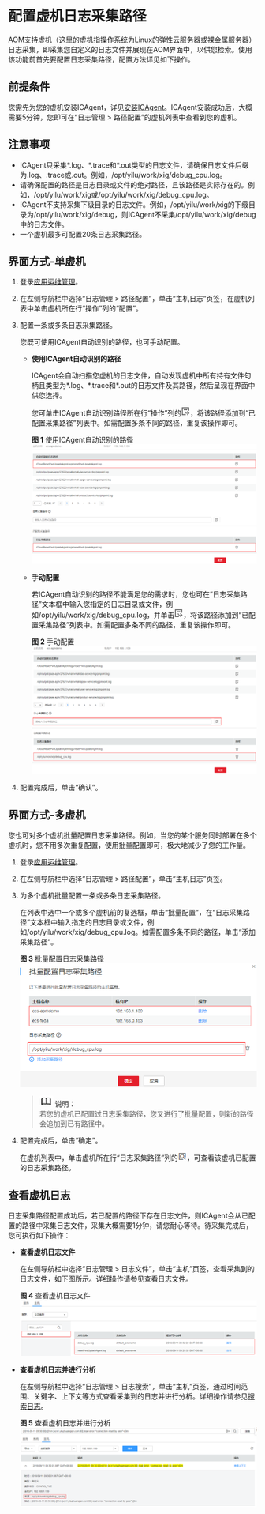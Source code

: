 # 配置虚机日志采集路径<a name="ZH-CN_TOPIC_0130543105"></a>

AOM支持虚机（这里的虚机指操作系统为Linux的弹性云服务器或裸金属服务器）日志采集，即采集您自定义的日志文件并展现在AOM界面中，以供您检索。使用该功能前首先要配置日志采集路径，配置方法详见如下操作。

## 前提条件<a name="section188528174444"></a>

您需先为您的虚机安装ICAgent，详见[安装ICAgent](https://support.huaweicloud.com/usermanual-aom/aom_02_0012.html)。ICAgent安装成功后，大概需要5分钟，您即可在“日志管理 \> 路径配置”的虚机列表中查看到您的虚机。

## 注意事项<a name="section0650147205514"></a>

-   ICAgent只采集\*.log、\*.trace和\*.out类型的日志文件，请确保日志文件后缀为.log、.trace或.out。例如，/opt/yilu/work/xig/debug\_cpu.log。
-   请确保配置的路径是日志目录或文件的绝对路径，且该路径是实际存在的。例如，/opt/yilu/work/xig或/opt/yilu/work/xig/debug\_cpu.log。
-   ICAgent不支持采集下级目录的日志文件。例如，/opt/yilu/work/xig的下级目录为/opt/yilu/work/xig/debug，则ICAgent不采集/opt/yilu/work/xig/debug中的日志文件。
-   一个虚机最多可配置20条日志采集路径。

## 界面方式-单虚机<a name="section18187161014116"></a>

1.  登录[应用运维管理](https://console.huaweicloud.com/aom/#/aom/ams/summary)。
2.  在左侧导航栏中选择“日志管理 \> 路径配置”，单击“主机日志”页签，在虚机列表中单击虚机所在行“操作”列的“配置”。
3.  配置一条或多条日志采集路径。

    您既可使用ICAgent自动识别的路径，也可手动配置。

    -   **使用ICAgent自动识别的路径**

        ICAgent会自动扫描您虚机的日志文件，自动发现虚机中所有持有文件句柄且类型为\*.log、\*.trace和\*.out的日志文件及其路径，然后呈现在界面中供您选择。

        您可单击ICAgent自动识别路径所在行“操作”列的![](figures/icon-path-configuration.png)，将该路径添加到“已配置采集路径”列表中。如需配置多条不同的路径，重复该操作即可。

        **图 1**  使用ICAgent自动识别的路径<a name="fig17711201993711"></a>  
        ![](figures/使用ICAgent自动识别的路径.png "使用ICAgent自动识别的路径")

    -   **手动配置**

        若ICAgent自动识别的路径不能满足您的需求时，您也可在“日志采集路径”文本框中输入您指定的日志目录或文件，例如/opt/yilu/work/xig/debug\_cpu.log，并单击![](figures/icon-path-configuration.png)，将该路径添加到“已配置采集路径”列表中。如需配置多条不同的路径，重复该操作即可。

        **图 2**  手动配置<a name="fig729151074218"></a>  
        ![](figures/手动配置.png "手动配置")


4.  配置完成后，单击“确认”。

## 界面方式-多虚机<a name="section20497193211433"></a>

您也可对多个虚机批量配置日志采集路径。例如，当您的某个服务同时部署在多个虚机时，您不用多次重复配置，使用批量配置即可，极大地减少了您的工作量。

1.  登录[应用运维管理](https://console.huaweicloud.com/aom/#/aom/ams/summary)。
2.  在左侧导航栏中选择“日志管理 \> 路径配置”，单击“主机日志”页签。
3.  为多个虚机批量配置一条或多条日志采集路径。

    在列表中选中一个或多个虚机前的复选框，单击“批量配置”，在“日志采集路径”文本框中输入指定的日志目录或文件，例如/opt/yilu/work/xig/debug\_cpu.log。如需配置多条不同的路径，单击“添加采集路径”。

    **图 3**  批量配置日志采集路径<a name="fig17742102220452"></a>  
    ![](figures/批量配置日志采集路径.png "批量配置日志采集路径")

    >![](public_sys-resources/icon-note.gif) **说明：**   
    >若您的虚机已配置过日志采集路径，您又进行了批量配置，则新的路径会追加到已有路径中。  

4.  配置完成后，单击“确定”。

    在虚机列表中，单击虚机所在行“日志采集路径”列的![](figures/icon-path-search.png)，可查看该虚机已配置的日志采集路径。


## 查看虚机日志<a name="section1599133244316"></a>

日志采集路径配置成功后，若已配置的路径下存在日志文件，则ICAgent会从已配置的路径中采集日志文件，采集大概需要1分钟，请您耐心等待。待采集完成后，您可执行如下操作：

-   **查看虚机日志文件**

    在左侧导航栏中选择“日志管理 \> 日志文件”，单击“主机”页签，查看采集到的日志文件，如下图所示。详细操作请参见[查看日志文件](查看日志文件.md)。

    **图 4**  查看虚机日志文件<a name="fig1676012434213"></a>  
    ![](figures/查看虚机日志文件.png "查看虚机日志文件")

-   **查看虚机日志并进行分析**

    在左侧导航栏中选择“日志管理 \> 日志搜索”，单击“主机”页签，通过时间范围、关键字、上下文等方式查看采集到的日志并进行分析。详细操作请参见[搜索日志](搜索日志.md)。

    **图 5**  查看虚机日志并进行分析<a name="fig44521525723"></a>  
    ![](figures/查看虚机日志并进行分析.png "查看虚机日志并进行分析")



